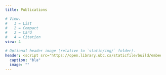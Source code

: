 ```yaml
---
title: Publications

# View.
#   1 = List
#   2 = Compact
#   3 = Card
#   4 = Citation
view: 4

# Optional header image (relative to `static/img/` folder).
header: <script src="https://open.library.ubc.ca/staticfile/build/embed/embed-media-file.js" data-elid="oc-i-10394307-0" data-itemid="1.0394307"  data-collectionid="24" data-showmeta="false" data-width="auto" data-index="0" data-handle="undefined" async></script><div id="oc-i-10394307-0"></div>
  caption: "bla"
  image: ""
---
```


